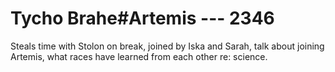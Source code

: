 # Tycho Brahe#Artemis --- 2346

Steals time with Stolon on break, joined by Iska and Sarah, talk about joining Artemis, what races have learned from each other re: science.

